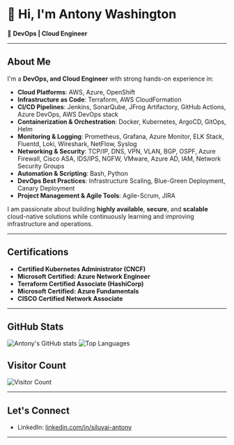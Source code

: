# 👋 Hi, I'm Antony Washington

🚀 **DevOps | Cloud Engineer**  

---
## About Me

I'm a **DevOps, and Cloud Engineer** with strong hands-on experience in:
- **Cloud Platforms**: AWS, Azure, OpenShift
- **Infrastructure as Code**: Terraform, AWS CloudFormation
- **CI/CD Pipelines**: Jenkins, SonarQube, JFrog Artifactory, GitHub Actions, Azure DevOps, AWS DevOps stack
- **Containerization & Orchestration**: Docker, Kubernetes, ArgoCD, GitOps, Helm
- **Monitoring & Logging**: Prometheus, Grafana, Azure Monitor, ELK Stack, Fluentd, Loki, Wireshark, NetFlow, Syslog
- **Networking & Security**: TCP/IP, DNS, VPN, VLAN, BGP, OSPF, Azure Firewall, Cisco ASA, IDS/IPS, NGFW, VMware, Azure AD, IAM, Network Security Groups
- **Automation & Scripting**: Bash, Python
- **DevOps Best Practices**: Infrastructure Scaling, Blue-Green Deployment, Canary Deployment
- **Project Management & Agile Tools**: Agile-Scrum, JIRA

I am passionate about building **highly available**, **secure**, and **scalable** cloud-native solutions while continuously learning and improving infrastructure and operations.

---

## Certifications
- **Certified Kubernetes Administrator (CNCF)**
- **Microsoft Certified: Azure Network Engineer**
- **Terraform Certified Associate (HashiCorp)**
- **Microsoft Certified: Azure Fundamentals**
- **CISCO Certified Network Associate**

---

## GitHub Stats

![Antony's GitHub stats](https://github-readme-stats.vercel.app/api?username=Siluvai1997&show_icons=true&theme=default&hide_border=true)
![Top Languages](https://github-readme-stats.vercel.app/api/top-langs/?username=Siluvai1997&layout=compact&theme=default&hide_border=true)

## Visitor Count

![Visitor Count](https://profile-counter.glitch.me/Siluvai1997/count.svg)

---

## Let's Connect

- LinkedIn: [linkedin.com/in/siluvai-antony](https://www.linkedin.com/in/siluvai-antony)

---


